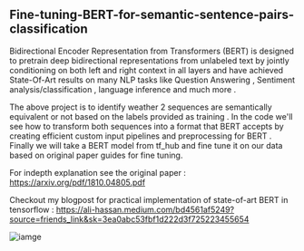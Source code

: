 ## Fine-tuning-BERT-for-semantic-sentence-pairs-classification

Bidirectional Encoder Representation from Transformers (BERT) is designed to pretrain deep bidirectional representations from
unlabeled text by jointly conditioning on both left and right context in all layers and have achieved State-Of-Art results on many NLP tasks like Question Answering , Sentiment analysis/classification , language inference and much more .

The above project is to identify weather 2 sequences are semantically equivalent or not based on the labels provided as training . In the code we'll see how to transform both sequences into a format that BERT accepts by creating efficient custom input pipelines and preprocessing for BERT . Finally we will take a BERT model from tf_hub and fine tune it on our data based on original paper guides for fine tuning.

For indepth explanation see the original paper : https://arxiv.org/pdf/1810.04805.pdf

Checkout my blogpost for practical implementation of state-of-art BERT in tensorflow : https://ali-hassan.medium.com/bd4561af5249?source=friends_link&sk=3ea0abc53fbf1d222d3f725223455654

![iamge](https://www.revuze.it/wp-content/uploads/2020/06/3-reasons-why-bert-is-game-changer-in-NLP-1024x496.png)
